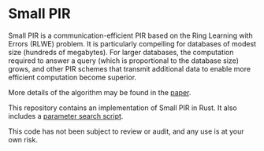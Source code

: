 # Small PIR

Small PIR is a communication-efficient PIR based on the Ring Learning with
Errors (RLWE) problem. It is particularly compelling for databases of
modest size (hundreds of megabytes). For larger databases, the computation
required to answer a query (which is proportional to the database size)
grows, and other PIR schemes that transmit additional data to enable
more efficient computation become superior.

More details of the algorithm may be found in the [paper](./docs/paper.pdf).

This repository contains an implementation of Small PIR in Rust. It also
includes a [parameter search script](./tools/params.py).

This code has not been subject to review or audit, and any use is at your
own risk.
